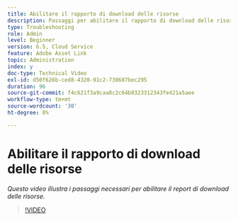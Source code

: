 ```yaml
---
title: Abilitare il rapporto di download delle risorse
description: Passaggi per abilitare il rapporto di download delle risorse
type: Troubleshooting
role: Admin
level: Beginner
version: 6.5, Cloud Service
feature: Adobe Asset Link
topic: Administration
index: y
doc-type: Technical Video
exl-id: d50f626b-ced8-4320-91c2-738687bec295
duration: 96
source-git-commit: f4c621f3a9caa8c2c64b8323312343fe421a5aee
workflow-type: tm+mt
source-wordcount: '30'
ht-degree: 0%

---
```


# Abilitare il rapporto di download delle risorse

*Questo video illustra i passaggi necessari per abilitare il report di download delle risorse.*

>[!VIDEO](https://video.tv.adobe.com/v/335463?quality=12&learn=on)
